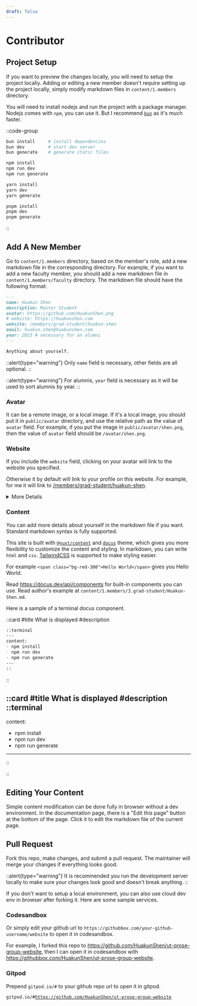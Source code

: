 ```yaml
---
draft: false
---
```


# Contributor

## Project Setup

If you want to preview the changes locally, you will need to setup the project locally. Adding or editing a new member doesn't require setting up the project locally, simply modify markdown files in `content/1.members` directory.

You will need to install nodejs and run the project with a package manager. Nodejs comes with `npm`, you can use it. But I recommend [`bun`](https://bun.sh/) as it's much faster.

::code-group

```bash [bun]
bun install     # install dependencies
bun dev         # start dev server
bun generate    # generate static files
```

```bash [npm]
npm install
npm run dev
npm run generate
```

```bash [yarn]
yarn install
yarn dev
yarn generate
```

```bash [pnpm]
pnpm install
pnpm dev
pnpm generate
```

::

## Add A New Member

Go to `content/1.members` directory, based on the member's role, add a new markdown file in the corresponding directory. For example, if you want to add a new faculty member, you should add a new markdown file in `content/1.members/faculty` directory. The markdown file should have the following format:

```markdown
---
name: Huakun Shen
description: Master Student
avatar: https://github.com/HuakunShen.png
# website: https://huakunshen.com
website: /members/grad-student/huakun-shen
email: huakun.shen@huakunshen.com
year: 2023 # necessary for an alumni
---

Anything about yourself.
```


::alert{type="warning"}
Only `name` field is necessary, other fields are all optional.
::

::alert{type="warning"}
For alumnis, `year` field is necessary as it will be used to sort alumnis by year.
::

### Avatar

It can be a remote image, or a local image. If it's a local image, you should put it in `public/avatar` directory, and use the relative path as the value of `avatar` field. For example, if you put the image in `public/avatar/shen.png`, then the value of `avatar` field should be `/avatar/shen.png`.

### Website

If you include the `website` field, clicking on your avatar will link to the website you specified. 

Otherwise it by default will link to your profile on this website. For example, for me it will link to [/members/grad-student/huakun-shen](/members/grad-student/huakun-shen).

<details>
<summary>More Details</summary>

For the `website` field, you can put a complete url that start with `https://`, or use a relative path to link to your profile on this website in case you don't have a website yet.

For example, if you want to link to `https://huakunshen.com`, you can put `https://huakunshen.com` or `/members/grad-student/huakun-shen` as the value of `website` field.

The relative path is just the file path of your markdown file relative to the `content` folder (but without the numbers, the numbers is only for sorting). For example, if your markdown file is at `content/1.members/3.grad-student/Huakun-Shen.md`, then the relative path is `/members/grad-student/huakun-shen`.


However, the website has been configured to auto link to your profile on this website if a `website` field is not specified. So you can just leave it blank if you don't have a website yet.
</details>


### Content

You can add more details about yourself in the markdown file if you want. Standard markdown syntax is fully supported.

This site is built with [`@nuxt/content`](https://content.nuxt.com/) and [`docus`](https://docus.dev/) theme, which gives you more flexibility to customize the content and styling. In markdown, you can write `html` and `css`. [TailwindCSS](https://tailwindcss.com/) is supported to make styling easier.

For example `<span class="bg-red-300">Hello World</span>` gives you <span class="bg-red-500">Hello World</span>.

Read https://docus.dev/api/components for built-in components you can use. Read author's example at `content/1.members/3.grad-student/Huakun-Shen.md`.

Here is a sample of a terminal docus component.

::card
#title
  What is displayed
#description
  ```md
  ::terminal
  ---
  content:
  - npm install
  - npm run dev
  - npm run generate
  ---
  ::
  ```
::

::card
#title
What is displayed
#description
  ::terminal
  ---
  content:
  - npm install
  - npm run dev
  - npm run generate
  ---
  ::

::



## Editing Your Content

Simple content modification can be done fully in browser without a dev environment. In the documentation page, there is a "Edit this page" button at the bottom of the page. Click it to edit the markdown file of the current page.

## Pull Request

Fork this repo, make changes, and submit a pull request. The maintainer will merge your changes if everything looks good.

::alert{type="warning"}
It is recommended you run the development server locally to make sure your changes look good and doesn't break anything.
::

If you don't want to setup a local environment, you can also use cloud dev env in browser after forking it. Here are some sample services.

### Codesandbox

Or simply edit your github url to <code>https://github<span class="text-red-400">box</span>.com/your-github-username/website</code> to open it in codesandbox.

For example, I forked this repo to https://github.com/HuakunShen/ut-prose-group-website, then I can open it in codesandbox with https://githubbox.com/HuakunShen/ut-prose-group-website.

### Gitpod

Prepend `gitpod.io/#` to your github repo url to open it in gitpod.

<code><span class="text-red-400">gitpod.io/#</span>https://github.com/HuakunShen/ut-prose-group-website</code>



